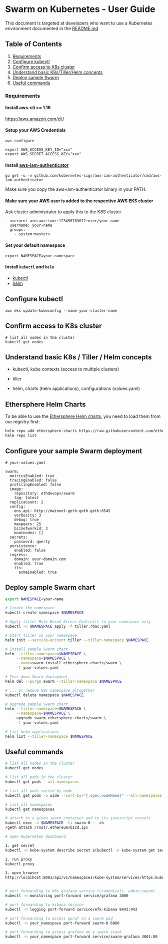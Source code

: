 # Swarm on Kubernetes - User Guide

This document is targeted at developers who want to use a Kubernetes environment documented in the [README.md](https://github.com/ethersphere/swarm-kubernetes/blob/master/README.md)

## Table of Contents
1.  [Requirements](#requirements)
2.  [Configure kubectl](#configure-kubectl)
3.  [Confirm access to K8s cluster](#confirm-access)
4.  [Understand basic K8s/Tiller/Helm concepts](#basic-stuff)
5.  [Deploy sample Swarm](#deploy-sample-swarm)
6.  [Useful commands](#useful-commands)


### Requirements

#### Install aws-cli >= 1.16

https://aws.amazon.com/cli/

#### Setup your AWS Credentials

```
aws configure

export AWS_ACCESS_KEY_ID="xxx"
export AWS_SECRET_ACCESS_KEY="xxx"
```

#### Install [aws-iam-authenticator](https://github.com/kubernetes-sigs/aws-iam-authenticator)

```
go get -u -v github.com/kubernetes-sigs/aws-iam-authenticator/cmd/aws-iam-authenticator
```

Make sure you copy the aws-iam-authenticator binary in your PATH.

#### Make sure your AWS user is added to the respective AWS EKS cluster

Ask cluster administrator to apply this to the K8S cluster.

    - userarn: arn:aws:iam::123456789012:user/your-name
      username: your-name
      groups:
        - system:masters

#### Set your default namespace

```
export NAMESPACE=your-namespace
```

#### Install `kubectl` and `helm`

- [kubectl](https://kubernetes.io/docs/tasks/tools/install-kubectl/)
- [helm](https://github.com/helm/helm#install)

## Configure kubectl

```
aws eks update-kubeconfig --name your-cluster-name
```

## Confirm access to K8s cluster

```
# list all nodes in the cluster
kubectl get nodes
```

## Understand basic K8s / Tiller / Helm concepts

* kubectl, kube contexts (access to multiple clusters)

* tiller

* helm, charts (helm applications), configurations (values.yaml)

## Ethersphere Helm Charts

To be able to use the [Ethersphere Helm charts](https://github.com/ethersphere/helm-charts), you need to load them from our registry first:

```sh
helm repo add ethersphere-charts https://raw.githubusercontent.com/ethersphere/helm-charts-artifacts/master/
helm repo list
```

## Configure your sample Swarm deployment

```
# your-values.yaml

swarm:
  metricsEnabled: true
  tracingEnabled: false
  profilingEnabled: false
  image:
    repository: ethdevops/swarm
    tag: latest
  replicaCount: 2
  config:
    ens_api: http://mainnet-geth-geth.geth:8545
    verbosity: 3
    debug: true
    maxpeers: 25
    bzznetworkid: 3
    bootnodes: []
  secrets:
    password: qwerty
  persistence:
    enabled: false
  ingress:
    domain: your-domain.com
    enabled: true
    tls:
      acmeEnabled: true
```

## Deploy sample Swarm chart
```sh
export NAMESPACE=your-name

# Create the namespace
kubectl create namespace $NAMESPACE

# Apply tiller Role Based Access Controlls to your namespace only
kubectl -n $NAMESPACE apply -f tiller.rbac.yaml

# Start tiller in your namespace
helm init --service-account tiller --tiller-namespace $NAMESPACE

# Install sample Swarm chart
helm --tiller-namespace=$NAMESPACE \
     --namespace=$NAMESPACE \
     --name=swarm install ethersphere-charts/swarm \
     -f your-values.yaml

# Tear-down Swarm deployment
helm del --purge swarm --tiller-namespace $NAMESPACE

# ... or remove k8s namespace altogether
kubectl delete namespace $NAMESPACE

# Upgrade sample Swarm chart
helm --tiller-namespace=$NAMESPACE \
     --namespace=$NAMESPACE \
     upgrade swarm ethersphere-charts/swarm \
     -f your-values.yaml

# List helm applications
helm list --tiller-namespace $NAMESPACE
```

## Useful commands

```sh
# list all nodes in the cluster
kubectl get nodes

# list all pods in the cluster
kubectl get pods --all-namespaces

# list all pods sorted by node
kubectl get pods -o wide --sort-by="{.spec.nodeName}" --all-namespaces

# list all namespaces
kubectl get namespaces

# attach to a given swarm container and to its javascript console
kubectl exec -n $NAMESPACE -ti swarm-0 -- sh
/geth attach /root/.ethereum/bzzd.ipc

# open Kubernetes dashboard

1. get secret
kubectl -n kube-system describe secret $(kubectl -n kube-system get secret | grep eks-admin | awk '{print $1}')

2. run proxy
kubectl proxy

3. open browser
http://localhost:8001/api/v1/namespaces/kube-system/services/https:kubernetes-dashboard:/proxy/


# port forwarding to k8s grafana service (credentials- admin:swarm)
kubectl -n monitoring port-forward service/grafana 3000

# port forwarding to kibana service
kubectl -n logging port-forward service/efk-kibana 8443:443

# port forwarding to access pprof on a swarm pod
kubectl -n your_namespace port-forward swarm-0 6060

# port forwarding to access grafana on a swarm stack
kubectl -n your_namespace port-forward service/swarm-grafana 3001:80
```
